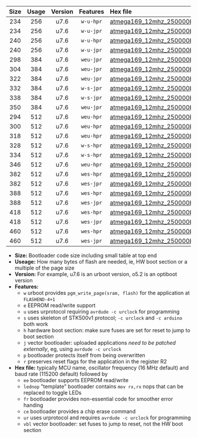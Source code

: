 |Size|Usage|Version|Features|Hex file|
|:-:|:-:|:-:|:-:|:--|
|234|256|u7.6|`w-u-hpr`|[atmega169_12mhz_250000bps_ur.hex](https://raw.githubusercontent.com/stefanrueger/urboot/main//atmega169_12mhz_250000bps_ur.hex)|
|234|256|u7.6|`w-u-jpr`|[atmega169_12mhz_250000bps_ur_vbl.hex](https://raw.githubusercontent.com/stefanrueger/urboot/main//atmega169_12mhz_250000bps_ur_vbl.hex)|
|240|256|u7.6|`w-u-hpr`|[atmega169_12mhz_250000bps_lednop_ur.hex](https://raw.githubusercontent.com/stefanrueger/urboot/main//atmega169_12mhz_250000bps_lednop_ur.hex)|
|240|256|u7.6|`w-u-jpr`|[atmega169_12mhz_250000bps_lednop_ur_vbl.hex](https://raw.githubusercontent.com/stefanrueger/urboot/main//atmega169_12mhz_250000bps_lednop_ur_vbl.hex)|
|298|384|u7.6|`weu-jpr`|[atmega169_12mhz_250000bps_ee_ur_vbl.hex](https://raw.githubusercontent.com/stefanrueger/urboot/main//atmega169_12mhz_250000bps_ee_ur_vbl.hex)|
|304|384|u7.6|`weu-jpr`|[atmega169_12mhz_250000bps_ee_lednop_ur_vbl.hex](https://raw.githubusercontent.com/stefanrueger/urboot/main//atmega169_12mhz_250000bps_ee_lednop_ur_vbl.hex)|
|322|384|u7.6|`weu-jpr`|[atmega169_12mhz_250000bps_ee_lednop_fr_ur_vbl.hex](https://raw.githubusercontent.com/stefanrueger/urboot/main//atmega169_12mhz_250000bps_ee_lednop_fr_ur_vbl.hex)|
|332|384|u7.6|`w-s-jpr`|[atmega169_12mhz_250000bps_vbl.hex](https://raw.githubusercontent.com/stefanrueger/urboot/main//atmega169_12mhz_250000bps_vbl.hex)|
|338|384|u7.6|`w-s-jpr`|[atmega169_12mhz_250000bps_lednop_vbl.hex](https://raw.githubusercontent.com/stefanrueger/urboot/main//atmega169_12mhz_250000bps_lednop_vbl.hex)|
|350|384|u7.6|`weu-jpr`|[atmega169_12mhz_250000bps_ee_lednop_fr_ce_ur_vbl.hex](https://raw.githubusercontent.com/stefanrueger/urboot/main//atmega169_12mhz_250000bps_ee_lednop_fr_ce_ur_vbl.hex)|
|294|512|u7.6|`weu-hpr`|[atmega169_12mhz_250000bps_ee_ur.hex](https://raw.githubusercontent.com/stefanrueger/urboot/main//atmega169_12mhz_250000bps_ee_ur.hex)|
|300|512|u7.6|`weu-hpr`|[atmega169_12mhz_250000bps_ee_lednop_ur.hex](https://raw.githubusercontent.com/stefanrueger/urboot/main//atmega169_12mhz_250000bps_ee_lednop_ur.hex)|
|318|512|u7.6|`weu-hpr`|[atmega169_12mhz_250000bps_ee_lednop_fr_ur.hex](https://raw.githubusercontent.com/stefanrueger/urboot/main//atmega169_12mhz_250000bps_ee_lednop_fr_ur.hex)|
|328|512|u7.6|`w-s-hpr`|[atmega169_12mhz_250000bps.hex](https://raw.githubusercontent.com/stefanrueger/urboot/main//atmega169_12mhz_250000bps.hex)|
|334|512|u7.6|`w-s-hpr`|[atmega169_12mhz_250000bps_lednop.hex](https://raw.githubusercontent.com/stefanrueger/urboot/main//atmega169_12mhz_250000bps_lednop.hex)|
|346|512|u7.6|`weu-hpr`|[atmega169_12mhz_250000bps_ee_lednop_fr_ce_ur.hex](https://raw.githubusercontent.com/stefanrueger/urboot/main//atmega169_12mhz_250000bps_ee_lednop_fr_ce_ur.hex)|
|382|512|u7.6|`wes-hpr`|[atmega169_12mhz_250000bps_ee.hex](https://raw.githubusercontent.com/stefanrueger/urboot/main//atmega169_12mhz_250000bps_ee.hex)|
|382|512|u7.6|`wes-jpr`|[atmega169_12mhz_250000bps_ee_vbl.hex](https://raw.githubusercontent.com/stefanrueger/urboot/main//atmega169_12mhz_250000bps_ee_vbl.hex)|
|388|512|u7.6|`wes-hpr`|[atmega169_12mhz_250000bps_ee_lednop.hex](https://raw.githubusercontent.com/stefanrueger/urboot/main//atmega169_12mhz_250000bps_ee_lednop.hex)|
|388|512|u7.6|`wes-jpr`|[atmega169_12mhz_250000bps_ee_lednop_vbl.hex](https://raw.githubusercontent.com/stefanrueger/urboot/main//atmega169_12mhz_250000bps_ee_lednop_vbl.hex)|
|418|512|u7.6|`wes-hpr`|[atmega169_12mhz_250000bps_ee_lednop_fr.hex](https://raw.githubusercontent.com/stefanrueger/urboot/main//atmega169_12mhz_250000bps_ee_lednop_fr.hex)|
|418|512|u7.6|`wes-jpr`|[atmega169_12mhz_250000bps_ee_lednop_fr_vbl.hex](https://raw.githubusercontent.com/stefanrueger/urboot/main//atmega169_12mhz_250000bps_ee_lednop_fr_vbl.hex)|
|460|512|u7.6|`wes-hpr`|[atmega169_12mhz_250000bps_ee_lednop_fr_ce.hex](https://raw.githubusercontent.com/stefanrueger/urboot/main//atmega169_12mhz_250000bps_ee_lednop_fr_ce.hex)|
|460|512|u7.6|`wes-jpr`|[atmega169_12mhz_250000bps_ee_lednop_fr_ce_vbl.hex](https://raw.githubusercontent.com/stefanrueger/urboot/main//atmega169_12mhz_250000bps_ee_lednop_fr_ce_vbl.hex)|

- **Size:** Bootloader code size including small table at top end
- **Useage:** How many bytes of flash are needed, ie, HW boot section or a multiple of the page size
- **Version:** For example, u7.6 is an urboot version, o5.2 is an optiboot version
- **Features:**
  + `w` urboot provides `pgm_write_page(sram, flash)` for the application at `FLASHEND-4+1`
  + `e` EEPROM read/write support
  + `u` uses urprotocol requiring `avrdude -c urclock` for programming
  + `s` uses skeleton of STK500v1 protocol; `-c urclock` and `-c arduino` both work
  + `h` hardware boot section: make sure fuses are set for reset to jump to boot section
  + `j` vector bootloader: uploaded applications *need to be patched externally*, eg, using `avrdude -c urclock`
  + `p` bootloader protects itself from being overwritten
  + `r` preserves reset flags for the application in the register R2
- **Hex file:** typically MCU name, oscillator frequency (16 MHz default) and baud rate (115200 default) followed by
  + `ee` bootloader supports EEPROM read/write
  + `lednop` "template" bootloader contains `mov rx,rx` nops that can be replaced to toggle LEDs
  + `fr` bootloader provides non-essential code for smoother error handing
  + `ce` bootloader provides a chip erase command
  + `ur` uses urprotocol and requires `avrdude -c urclock` for programming
  + `vbl` vector bootloader: set fuses to jump to reset, not the HW boot section
